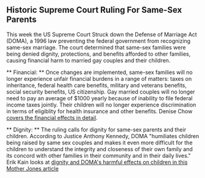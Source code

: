 
## Historic Supreme Court Ruling For Same-Sex Parents

This week the US Supreme Court Struck down the Defense of Marriage Act (DOMA), a 1996 law preventing the federal government from recognizing same-sex marriage.  The court determined that same-sex families were being denied dignity, protections, and benefits afforded to other families, causing financial harm to married gay couples and their children.

** Financial: ** Once changes are implemented, same-sex families will no longer experience unfair financial burdens in a range of matters: taxes on inheritance, federal health care benefits, military and veterans benefits, social security benefits, US citizenship. Gay married couples will no longer need to pay an average of $1000 yearly because of inability to file federal income taxes jointly. Their children will no longer experience discrimination in terms of eligiblity for health insurance and other benefits.  Denise Chow [covers the financial effects in detail](http://www.livescience.com/37779-supreme-court-doma-rulings-gay-couples.html "Financial effects of ending DOMA").

** Dignity: ** The ruling calls for dignity for same-sex parents and their children. According to Justice Anthony Kennedy, DOMA "humiliates children being raised by same sex couples and makes it even more difficult for the children to understand the integrity and closeness of their own family and its concord with other families in their community and in their daily lives."  Erik Kain looks at [dignity and DOMA's harmful effects on children in this Mother Jones article](http://www.motherjones.com/mojo/2013/06/doma-justice-kennedy-children "DOMA Had To Go")
